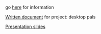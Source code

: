 go [here](https://github.com/entertainmenttechnology/Smith-MTEC3501-HD13-2025S/blob/KikeyGuan-Branch/projects/Kikey-Guan/project-first-idea-KG.md) for information

[Written document](https://docs.google.com/document/d/1lBPjTAOQkc9xmOnuiqcJ1D2Ia0hk1XtH-MarDz4jrK4/edit?usp=sharing) for project: desktop pals 

[Presentation slides](https://docs.google.com/presentation/d/1yeHt8GX9UltdavX6kz1p3b1vllGr8LapI3IUpykO2Mo/edit?slide=id.p#slide=id.p)
